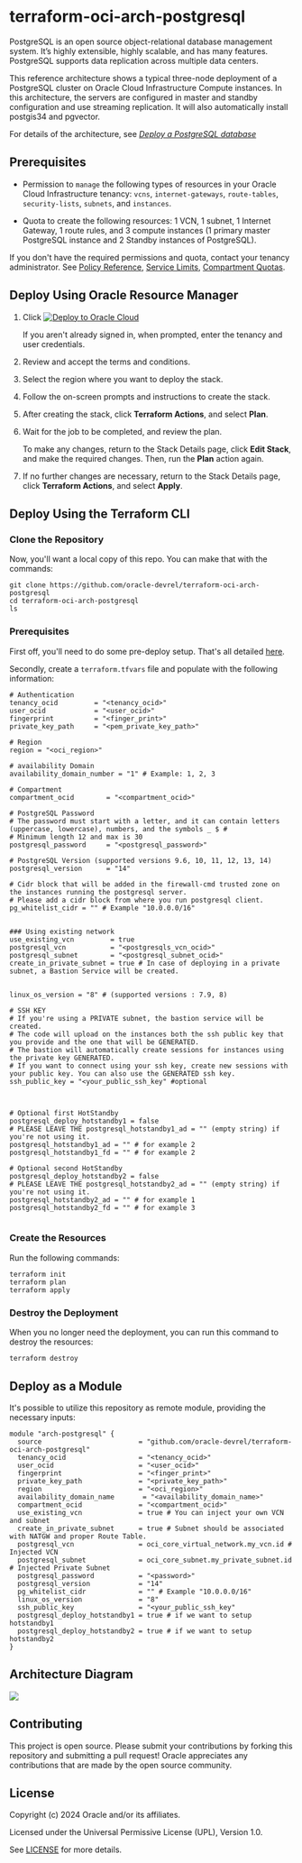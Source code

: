 # terraform-oci-arch-postgresql

PostgreSQL is an open source object-relational database management system. It’s highly extensible, highly scalable, and has many features. PostgreSQL supports data replication across multiple data centers.

This reference architecture shows a typical three-node deployment of a PostgreSQL cluster on Oracle Cloud Infrastructure Compute instances. In this architecture, the servers are configured in master and standby configuration and use streaming replication. It will also automatically install postgis34 and pgvector.

For details of the architecture, see [_Deploy a PostgreSQL database_](https://docs.oracle.com/en/solutions/deploy-postgresql-db/index.html)

## Prerequisites

- Permission to `manage` the following types of resources in your Oracle Cloud Infrastructure tenancy: `vcns`, `internet-gateways`, `route-tables`, `security-lists`, `subnets`, and `instances`.

- Quota to create the following resources: 1 VCN, 1 subnet, 1 Internet Gateway, 1 route rules, and 3 compute instances (1 primary master PostgreSQL instance and 2 Standby instances of PostgreSQL).

If you don't have the required permissions and quota, contact your tenancy administrator. See [Policy Reference](https://docs.cloud.oracle.com/en-us/iaas/Content/Identity/Reference/policyreference.htm), [Service Limits](https://docs.cloud.oracle.com/en-us/iaas/Content/General/Concepts/servicelimits.htm), [Compartment Quotas](https://docs.cloud.oracle.com/iaas/Content/General/Concepts/resourcequotas.htm).

## Deploy Using Oracle Resource Manager

1. Click [![Deploy to Oracle Cloud](https://oci-resourcemanager-plugin.plugins.oci.oraclecloud.com/latest/deploy-to-oracle-cloud.svg)](https://cloud.oracle.com/resourcemanager/stacks/create?region=home&zipUrl=https://github.com/oracle-devrel/terraform-oci-arch-postgresql/releases/latest/download/terraform-oci-arch-postgresql-stack-latest.zip)

   If you aren't already signed in, when prompted, enter the tenancy and user credentials.

2. Review and accept the terms and conditions.

3. Select the region where you want to deploy the stack.

4. Follow the on-screen prompts and instructions to create the stack.

5. After creating the stack, click **Terraform Actions**, and select **Plan**.

6. Wait for the job to be completed, and review the plan.

   To make any changes, return to the Stack Details page, click **Edit Stack**, and make the required changes. Then, run the **Plan** action again.

7. If no further changes are necessary, return to the Stack Details page, click **Terraform Actions**, and select **Apply**.

## Deploy Using the Terraform CLI

### Clone the Repository

Now, you'll want a local copy of this repo. You can make that with the commands:

    git clone https://github.com/oracle-devrel/terraform-oci-arch-postgresql
    cd terraform-oci-arch-postgresql
    ls

### Prerequisites

First off, you'll need to do some pre-deploy setup. That's all detailed [here](https://github.com/cloud-partners/oci-prerequisites).

Secondly, create a `terraform.tfvars` file and populate with the following information:

```
# Authentication
tenancy_ocid         = "<tenancy_ocid>"
user_ocid            = "<user_ocid>"
fingerprint          = "<finger_print>"
private_key_path     = "<pem_private_key_path>"

# Region
region = "<oci_region>"

# availability Domain
availability_domain_number = "1" # Example: 1, 2, 3

# Compartment
compartment_ocid        = "<compartment_ocid>"

# PostgreSQL Password
# The password must start with a letter, and it can contain letters (uppercase, lowercase), numbers, and the symbols _ $ #
# Minimum length 12 and max is 30
postgresql_password     = "<postgresql_password>"

# PostgreSQL Version (supported versions 9.6, 10, 11, 12, 13, 14)
postgresql_version      = "14"

# Cidr block that will be added in the firewall-cmd trusted zone on the instances running the postgresql server.
# Please add a cidr block from where you run postgresql client.
pg_whitelist_cidr = "" # Example "10.0.0.0/16"


### Using existing network
use_existing_vcn         = true
postgresql_vcn           = "<postgresqls_vcn_ocid>"
postgresql_subnet        = "<postgresql_subnet_ocid>"
create_in_private_subnet = true # In case of deploying in a private subnet, a Bastion Service will be created.


linux_os_version = "8" # (supported versions : 7.9, 8)

# SSH KEY
# If you're using a PRIVATE subnet, the bastion service will be created.
# The code will upload on the instances both the ssh public key that you provide and the one that will be GENERATED.
# The bastion will automatically create sessions for instances using the private key GENERATED.
# If you want to connect using your ssh key, create new sessions with your public key. You can also use the GENERATED ssh key.
ssh_public_key = "<your_public_ssh_key" #optional



# Optional first HotStandby
postgresql_deploy_hotstandby1 = false
# PLEASE LEAVE THE postgresql_hotstandby1_ad = "" (empty string) if you're not using it.
postgresql_hotstandby1_ad = "" # for example 2
postgresql_hotstandby1_fd = "" # for example 2

# Optional second HotStandby
postgresql_deploy_hotstandby2 = false
# PLEASE LEAVE THE postgresql_hotstandby2_ad = "" (empty string) if you're not using it.
postgresql_hotstandby2_ad = "" # for example 1
postgresql_hotstandby2_fd = "" # for example 3


```

### Create the Resources

Run the following commands:

    terraform init
    terraform plan
    terraform apply

### Destroy the Deployment

When you no longer need the deployment, you can run this command to destroy the resources:

    terraform destroy

## Deploy as a Module

It's possible to utilize this repository as remote module, providing the necessary inputs:

```
module "arch-postgresql" {
  source                        = "github.com/oracle-devrel/terraform-oci-arch-postgresql"
  tenancy_ocid                  = "<tenancy_ocid>"
  user_ocid                     = "<user_ocid>"
  fingerprint                   = "<finger_print>"
  private_key_path              = "<private_key_path>"
  region                        = "<oci_region>"
  availability_domain_name       = "<availability_domain_name>"
  compartment_ocid              = "<compartment_ocid>"
  use_existing_vcn              = true # You can inject your own VCN and subnet
  create_in_private_subnet      = true # Subnet should be associated with NATGW and proper Route Table.
  postgresql_vcn                = oci_core_virtual_network.my_vcn.id # Injected VCN
  postgresql_subnet             = oci_core_subnet.my_private_subnet.id # Injected Private Subnet
  postgresql_password           = "<password>"
  postgresql_version            = "14"
  pg_whitelist_cidr             = "" # Example "10.0.0.0/16"
  linux_os_version              = "8"
  ssh_public_key                = "<your_public_ssh_key"
  postgresql_deploy_hotstandby1 = true # if we want to setup hotstandby1
  postgresql_deploy_hotstandby2 = true # if we want to setup hotstandby2
}
```

## Architecture Diagram

![](./images/postgre-oci.png)

## Contributing

This project is open source. Please submit your contributions by forking this repository and submitting a pull request! Oracle appreciates any contributions that are made by the open source community.

## License

Copyright (c) 2024 Oracle and/or its affiliates.

Licensed under the Universal Permissive License (UPL), Version 1.0.

See [LICENSE](LICENSE.txt) for more details.

